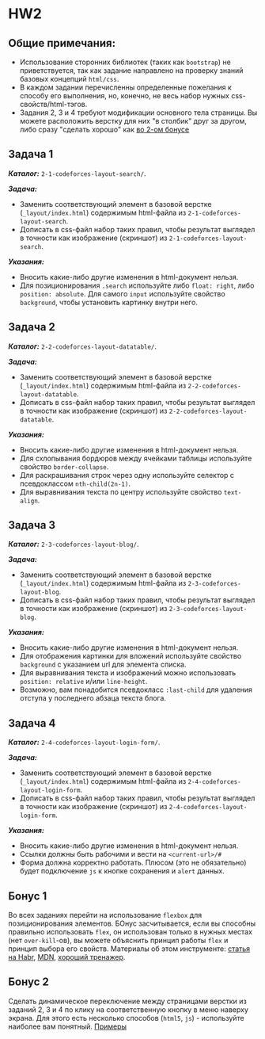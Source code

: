# HW2


## Общие примечания:
+ Использование сторонних библиотек (таких как `bootstrap`) не приветствуется, так как задание направлено на проверку знаний базовых концепций `html/css`.
+ В каждом задании перечисленны определенные пожелания к способу его выполнения, но, конечно, не весь набор нужных css-свойств/html-тэгов.
+ Задания 2, 3 и 4 требуют модификации основного тела страницы. Вы можете расположить верстку для них "в столбик" друг за другом, либо сразу "сделать хорошо" как [во 2-ом бонусе](#бонус-2)


## Задача 1

***Каталог:*** `2-1-codeforces-layout-search/`.

***Задача:***
+ Заменить соответствующий элемент в базовой верстке (`_layout/index.html`) содержимым html-файла из `2-1-codeforces-layout-search`.
+ Дописать в css-файл набор таких правил, чтобы результат выглядел в точности как изображение (скриншот) из `2-1-codeforces-layout-search`. 

***Указания:***
+ Вносить какие-либо другие изменения в html-документ нельзя.
+ Для позиционирования `.search` используйте либо `float: right`, либо `position: absolute`. Для самого `input` используйте свойство `background`, чтобы установить картинку внутри него. 


## Задача 2

***Каталог:*** `2-2-codeforces-layout-datatable/`.

***Задача:***
+ Заменить соответствующий элемент в базовой верстке (`_layout/index.html`) содержимым html-файла из `2-2-codeforces-layout-datatable`.
+ Дописать в css-файл набор таких правил, чтобы результат выглядел в точности как изображение (скриншот) из `2-2-codeforces-layout-datatable`.

***Указания:***
+ Вносить какие-либо другие изменения в html-документ нельзя.
+ Для схлопывания бордюров между ячейками таблицы используйте свойство `border-collapse`.
+ Для раскрашивания строк через одну используйте селектор с псевдоклассом `nth-child(2n-1)`.
+ Для выравнивания текста по центру используйте свойство `text-align`.


## Задача 3

***Каталог:*** `2-3-codeforces-layout-blog/`.

***Задача:***
+ Заменить соответствующий элемент в базовой верстке (`_layout/index.html`) содержимым html-файла из `2-3-codeforces-layout-blog`.
+ Дописать в css-файл набор таких правил, чтобы результат выглядел в точности как изображение (скриншот) из `2-3-codeforces-layout-blog`.

***Указания:***
+ Вносить какие-либо другие изменения в html-документ нельзя.
+ Для отображения картинки для вложений используйте свойство `background` с указанием url для элемента списка.
+ Для выравнивания текста и изображений можно использовать `position: relative` и/или `line-height`.
+ Возможно, вам понадобится псевдокласс `:last-child` для удаления отступа у последнего абзаца текста блога.

## Задача 4

***Каталог:*** `2-4-codeforces-layout-login-form/`.

***Задача:***
+ Заменить соответствующий элемент в базовой верстке (`_layout/index.html`) содержимым html-файла из `2-4-codeforces-layout-login-form`.
+ Дописать в css-файл набор таких правил, чтобы результат выглядел в точности как изображение (скриншот) из `2-4-codeforces-layout-login-form`.

***Указания:***
+ Вносить какие-либо другие изменения в html-документ нельзя.
+ Ссылки должны быть рабочими и вести на `<current-url>/#`
+ Форма должна корректно работать. Плюсом (это не обязательно) будет подключение `js` к кнопке сохранения и `alert` данных.

## Бонус 1
Во всех заданиях перейти на использование `flexbox` для позиционирования элементов. БОнус засчитывается, если вы способны правильно использовать `flex`, он использован только в нужных местах (нет `over-kill`-ов), вы можете объяснить принцип работы `flex` и принцип выбора его свойств. Материалы об этом инструменте: [статья на Habr](https://habr.com/ru/articles/467049/), [MDN](https://developer.mozilla.org/en-US/docs/Web/CSS/flex), [хороший тренажер](https://flexboxfroggy.com/#ru).


## Бонус 2
Сделать динамическое переключение между страницами верстки из заданий 2, 3 и 4 по клику на соответственную кнопку в меню наверху экрана. Для этого есть несколько способов (`html5`, `js`) - используйте наиболее вам понятный. [Примеры](https://habr.com/ru/companies/timeweb/articles/867142/)
